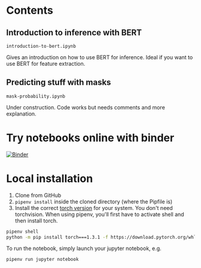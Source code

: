 # Contents
## Introduction to inference with BERT

`introduction-to-bert.ipynb`

Gives an introduction on how to use BERT for inference. Ideal if you want to use BERT for feature extraction.

## Predicting stuff with masks

`mask-probability.ipynb`

Under construction. Code works but needs comments and more explanation.

# Try notebooks online with binder
[![Binder](https://mybinder.org/badge_logo.svg)](https://mybinder.org/v2/gh/BramVanroy/bert-for-inference/master)

# Local installation
1. Clone from GitHub
2. `pipenv install` inside the cloned directory (where the Pipfile is)
3. Install the correct [torch version]( https://pytorch.org/get-started/locally/) for your system. You don't need 
torchvision. When using pipenv, you'll first have to activate shell and then install torch.


```bash
pipenv shell
python -m pip install torch===1.3.1 -f https://download.pytorch.org/whl/torch_stable.html
```

To run the notebook, simply launch your jupyter notebook, e.g.

```bash
pipenv run jupyter notebook
``` 
